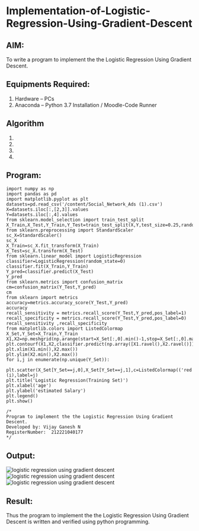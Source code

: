 # Implementation-of-Logistic-Regression-Using-Gradient-Descent

## AIM:
To write a program to implement the the Logistic Regression Using Gradient Descent.

## Equipments Required:
1. Hardware – PCs
2. Anaconda – Python 3.7 Installation / Moodle-Code Runner

## Algorithm
1. 
2. 
3. 
4. 

## Program:
```
import numpy as np
import pandas as pd
import matplotlib.pyplot as plt
datasets=pd.read_csv('/content/Social_Network_Ads (1).csv')
X=datasets.iloc[:,[2,3]].values 
Y=datasets.iloc[:,4].values
from sklearn.model_selection import train_test_split
X_Train,X_Test,Y_Train,Y_Test=train_test_split(X,Y,test_size=0.25,random_state=0)
from sklearn.preprocessing import StandardScaler
sc_X=StandardScaler()
sc_X
X_Train=sc_X.fit_transform(X_Train)
X_Test=sc_X.transform(X_Test)
from sklearn.linear_model import LogisticRegression
classifier=LogisticRegression(random_state=0)
classifier.fit(X_Train,Y_Train)
Y_pred=classifier.predict(X_Test)
Y_pred
from sklearn.metrics import confusion_matrix
cm=confusion_matrix(Y_Test,Y_pred)
cm
from sklearn import metrics
accuracy=metrics.accuracy_score(Y_Test,Y_pred)
accuracy
recall_sensitivity = metrics.recall_score(Y_Test,Y_pred,pos_label=1)
recall_specificity = metrics.recall_score(Y_Test,Y_pred,pos_label=0)
recall_sensitivity ,recall_specificity
from matplotlib.colors import ListedColormap
X_Set,Y_Set=X_Train,Y_Train
X1,X2=np.meshgrid(np.arange(start=X_Set[:,0].min()-1,stop=X_Set[:,0].max()+1,step=0.01),np.arange(start=X_Set[:,1].min()-1,stop=X_Set[:,1].max()+1,step=0.01))
plt.contourf(X1,X2,classifier.predict(np.array([X1.ravel(),X2.ravel()]).T).reshape(X1.shape),alpha=0.75,cmap=ListedColormap(('red','green')))
plt.xlim(X1.min(),X2.max())
plt.ylim(X2.min(),X2.max())
for i,j in enumerate(np.unique(Y_Set)):
  plt.scatter(X_Set[Y_Set==j,0],X_Set[Y_Set==j,1],c=ListedColormap(('red','green'))(i),label=j)
plt.title('Logistic Regression(Training Set)')
plt.xlabel('age')
plt.ylabel('estimated Salary')
plt.legend()
plt.show()

/*
Program to implement the the Logistic Regression Using Gradient Descent.
Developed by: Vijay Ganesh N
RegisterNumber:  212221040177
*/
```

## Output:
![logistic regression using gradient descent]()
![logistic regression using gradient descent]()
![logistic regression using gradient descent]()

## Result:
Thus the program to implement the the Logistic Regression Using Gradient Descent is written and verified using python programming.

